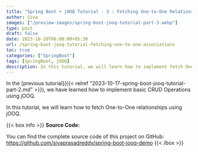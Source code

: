 ```yaml
---
title: "Spring Boot + jOOQ Tutorial - 3 : Fetching One-to-One Relationships"
author: Siva
images: ["/preview-images/spring-boot-jooq-tutorial-part-3.webp"]
type: post
draft: false
date: 2023-10-20T06:00:00+05:30
url: /spring-boot-jooq-tutorial-fetching-one-to-one-associations
toc: true
categories: ["SpringBoot"]
tags: [SpringBoot, jOOQ]
description: In this tutorial, we will learn how to implement fetch One-to-One relationships using jOOQ.
---
```

In the [previous tutorial]({{< relref "2023-10-17-spring-boot-jooq-tutorial-part-2.md" >}}), 
we have learned how to implement basic CRUD Operations using jOOQ.

In this tutorial, we will learn how to fetch One-to-One relationships using jOOQ.

{{< box info >}}
**Source Code:**

You can find the complete source code of this project on GitHub:
https://github.com/sivaprasadreddy/spring-boot-jooq-demo
{{< /box >}}
